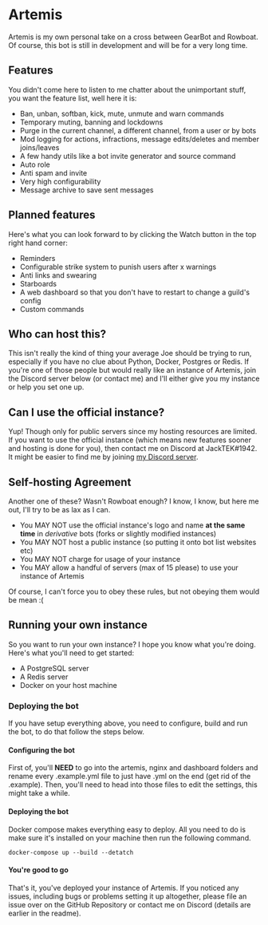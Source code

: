 # Artemis

Artemis is my own personal take on a cross between GearBot and Rowboat. Of course, this bot is still in development and will be for a very long time.

## Features

You didn't come here to listen to me chatter about the unimportant stuff, you want the feature list, well here it is:
- Ban, unban, softban, kick, mute, unmute and warn commands
- Temporary muting, banning and lockdowns
- Purge in the current channel, a different channel, from a user or by bots
- Mod logging for actions, infractions, message edits/deletes and member joins/leaves
- A few handy utils like a bot invite generator and source command
- Auto role
- Anti spam and invite
- Very high configurability
- Message archive to save sent messages

## Planned features

Here's what you can look forward to by clicking the Watch button in the top right hand corner:
- Reminders
- Configurable strike system to punish users after x warnings
- Anti links and swearing
- Starboards
- A web dashboard so that you don't have to restart to change a guild's config
- Custom commands

## Who can host this?

This isn't really the kind of thing your average Joe should be trying to run, especially if you have no clue about Python, Docker, Postgres or Redis. If you're one of those people but would really like an instance of Artemis, join the Discord server below (or contact me) and I'll either give you my instance or help you set one up.

## Can I use the official instance?

Yup! Though only for public servers since my hosting resources are limited. If you want to use the official instance (which means new features sooner and hosting is done for you), then contact me on Discord at JackTEK#1942. It might be easier to find me by joining [my Discord server](https://invite.gg/mila).

## Self-hosting Agreement

Another one of these? Wasn't Rowboat enough? I know, I know, but here me out, I'll try to be as lax as I can.
- You MAY NOT use the official instance's logo and name **at the same time** in *derivative* bots (forks or slightly modified instances)
- You MAY NOT host a public instance (so putting it onto bot list websites etc)
- You MAY NOT charge for usage of your instance
- You MAY allow a handful of servers (max of 15 please) to use your instance of Artemis

Of course, I can't force you to obey these rules, but not obeying them would be mean :(

## Running your own instance

So you want to run your own instance? I hope you know what you're doing. Here's what you'll need to get started:
- A PostgreSQL server
- A Redis server
- Docker on your host machine

### Deploying the bot

If you have setup everything above, you need to configure, build and run the bot, to do that follow the steps below.

#### Configuring the bot

First of, you'll **NEED** to go into the artemis, nginx and dashboard folders and rename every .example.yml file to just have .yml on the end (get rid of the .example). Then, you'll need to head into those files to edit the settings, this might take a while. 

#### Deploying the bot

Docker compose makes everything easy to deploy. All you need to do is make sure it's installed on your machine then run the following command.
```
docker-compose up --build --detatch
```

#### You're good to go

That's it, you've deployed your instance of Artemis. If you noticed any issues, including bugs or problems setting it up altogether, please file an issue over on the GitHub Repository or contact me on Discord (details are earlier in the readme).